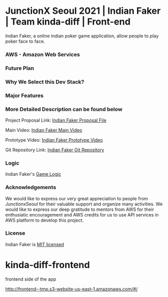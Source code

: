 # JunctionX Seoul 2021 | Indian Faker | Team kinda-diff | Front-end

Indian Faker, a online indian poker game application, allow people to play poker face to face.

### AWS - Amazon Web Services

### Future Plan

### Why We Select this Dev Stack?

### Major Features

### More Detailed Description can be found below

Project Proposal Link: [Indian Faker Proposal File]()

Main Video: [Indian Faker Main Video]()

Prototype Video: [Indian Faker Prototype Video]()

Git Repository Link: [Indian Faker Git Repository]()

### Logic
Indian Faker's [Game Logic](https://github.com/kinda-diff/kinda-diff-frontend/blob/main/game_logic.html)

### Acknowledgements

We would like to express our very great appreciation to people from JunctionxSeoul for their valuable support and organize many activities. We would like to express our deep gratitude to mentors from AWS for their enthusiatic encouragement and AWS credits for us to use API services in AWS platform to develop this project.

### License

Indian Faker is [MIT licensed](https://github.com/kinda-diff/kinda-diff-backend/blob/main/LICENSE)

# kinda-diff-frontend
frontend side of the app 

http://frontend--tmp.s3-website-us-east-1.amazonaws.com/#/
